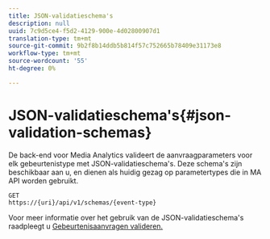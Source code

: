 ```yaml
---
title: JSON-validatieschema's
description: null
uuid: 7c9d5ce4-f5d2-4129-900e-4d02800907d1
translation-type: tm+mt
source-git-commit: 9b2f8b14ddb5b814f57c752665b78409e31173e8
workflow-type: tm+mt
source-wordcount: '55'
ht-degree: 0%

---
```



# JSON-validatieschema&#39;s{#json-validation-schemas}

De back-end voor Media Analytics valideert de aanvraagparameters voor elk gebeurtenistype met JSON-validatieschema&#39;s. Deze schema&#39;s zijn beschikbaar aan u, en dienen als huidig gezag op parametertypes die in MA API worden gebruikt.

```
GET
https://{uri}/api/v1/schemas/{event-type}
```

Voor meer informatie over het gebruik van de JSON-validatieschema&#39;s raadpleegt u [Gebeurtenisaanvragen valideren.](/help/media-collection-api/mc-api-impl/mc-api-validate-reqs.md)
